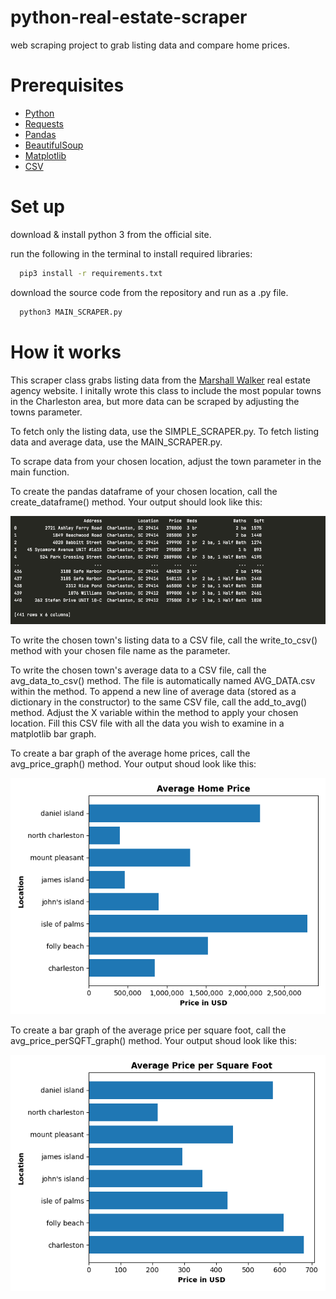 # python-real-estate-scraper
web scraping project to grab listing data and compare home prices.

# Prerequisites
- [Python](https://www.python.org)
- [Requests](https://pypi.org/project/requests/)
- [Pandas](https://pandas.pydata.org/docs/getting_started/install.html)
- [BeautifulSoup](https://pypi.org/project/beautifulsoup4/)
- [Matplotlib](https://matplotlib.org/stable/users/installing/index.html)
- [CSV](https://pypi.org/project/python-csv/)

# Set up
download & install python 3 from the official site.

run the following in the terminal to install required libraries: 
```bash
  pip3 install -r requirements.txt
```

download the source code from the repository and run as a .py file.
```bash
  python3 MAIN_SCRAPER.py
```
# How it works
This scraper class grabs listing data from the [Marshall Walker](https://www.marshallwalker.com/) real estate agency website. I initally wrote this class to include the most popular towns in the Charleston area, but more data can be scraped by adjusting the towns parameter. 

To fetch only the listing data, use the SIMPLE_SCRAPER.py. To fetch listing data and average data, use the MAIN_SCRAPER.py. 

To scrape data from your chosen location, adjust the town parameter in the main function. 

To create the pandas dataframe of your chosen location, call the create_dataframe() method. Your output should look like this:
<p align="center">
  <img src="img/sample_dataframe.png" width="800" title="sample">
</p>

To write the chosen town's listing data to a CSV file, call the write_to_csv() method with your chosen file name as the parameter. 

To write the chosen town's average data to a CSV file, call the avg_data_to_csv() method. The file is automatically named AVG_DATA.csv within the method. 
To append a new line of average data (stored as a dictionary in the constructor) to the same CSV file, call the add_to_avg() method. Adjust the X variable within the method to apply your chosen location. Fill this CSV file with all the data you wish to examine in a matplotlib bar graph. 

To create a bar graph of the average home prices, call the avg_price_graph() method. Your output shoud look like this:
<p align="center">
  <img src="img/Average_Price.png" width="600" title="sample">
</p>

To create a bar graph of the average price per square foot, call the avg_price_perSQFT_graph() method. Your output shoud look like this:
<p align="center">
  <img src="img/Average_per_SQFT.png" width="600" title="sample">
</p>
